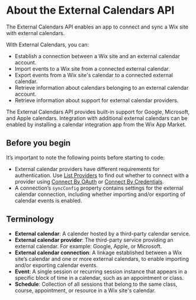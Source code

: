 # About the External Calendars API

The External Calendars API enables an app to connect and sync a Wix site with external calendars.

With External Calendars, you can:

+ Establish a connection between a Wix site and an external calendar account.
+ Import events to a Wix site from a connected external calendar.
+ Export events from a Wix site's calendar to a connected external calendar.
+ Retrieve information about calendars belonging to an external calendar account.
+ Retrieve information about support for external calendar providers.

The External Calendars API provides built-in support for Google, Microsoft, and Apple calendars. Integration with additional external calendars can be enabled by installing a calendar integration app from the Wix App Market.

## Before you begin

It’s important to note the following points before starting to code:

+ External calendar providers have different requirements for authentication. Use [List Providers](https://dev.wix.com/api/rest/wix-bookings/external-calendars-v2/list-providers) to find out whether to connect with a provider using [Connect By OAuth](https://dev.wix.com/api/rest/wix-bookings/external-calendars-v2/connect-by-o-auth) or [Connect By Credentials](https://dev.wix.com/api/rest/wix-bookings/external-calendars-v2/connect-by-credentials).
+ A connection’s `syncConfig` property contains settings for the external calendar connection, including whether importing and/or exporting of calendar events is enabled.

## Terminology

+ **External calendar**: A calender hosted by a third-party calendar service.
+ **External calendar provider**: The third-party service providing an external calendar. For example: Google, Apple, or Microsoft.
+ **External calendar connection**: A linkage established between a Wix site’s calendar and one or more external calendars, to enable importing and/or exporting calendar events.
+ **Event**: A single session or recurring session instance that appears in a specific block of time in a calendar, such as an appointment or class.
+ **Schedule**: Collection of all sessions that belong to the same class, course, appointment, or resource in a Wix site's calendar.
